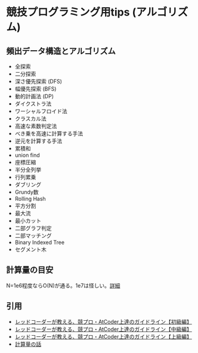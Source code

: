 # 競技プログラミング用tips (アルゴリズム)

## 頻出データ構造とアルゴリズム
+ 全探索
+ 二分探索
+ 深さ優先探索 (DFS)
+ 幅優先探索 (BFS)
+ 動的計画法 (DP)
+ ダイクストラ法
+ ワーシャルフロイド法
+ クラスカル法
+ 高速な素数判定法
+ べき乗を高速に計算する手法
+ 逆元を計算する手法
+ 累積和
+ union find
+ 座標圧縮
+ 半分全列挙
+ 行列累乗
+ ダブリング
+ Grundy数
+ Rolling Hash
+ 平方分割
+ 最大流
+ 最小カット
+ 二部グラフ判定
+ 二部マッチング
+ Binary Indexed Tree
+ セグメント木

## 計算量の目安
N=1e6程度ならO(N)が通る。1e7は怪しい。[詳細](https://cppx.hatenablog.com/entry/2017/08/06/104144)

## 引用
+ [レッドコーダーが教える、競プロ・AtCoder上達のガイドライン【初級編】](https://qiita.com/e869120/items/f1c6f98364d1443148b3)
+ [レッドコーダーが教える、競プロ・AtCoder上達のガイドライン【中級編】](https://qiita.com/e869120/items/eb50fdaece12be418faa)
+ [レッドコーダーが教える、競プロ・AtCoder上達のガイドライン【上級編】](https://qiita.com/e869120/items/acba3dd8649d913102b5)
+ [計算量の話](https://cppx.hatenablog.com/entry/2017/08/06/104144)